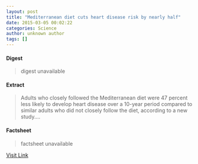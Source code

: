 ```yaml
---
layout: post
title: "Mediterranean diet cuts heart disease risk by nearly half"
date: 2015-03-05 00:02:22
categories: Science
author: unknown author
tags: []
---
```



#### Digest
>digest unavailable

#### Extract
>Adults who closely followed the Mediterranean diet were 47 percent less likely to develop heart disease over a 10-year period compared to similar adults who did not closely follow the diet, according to a new study....

#### Factsheet
>factsheet unavailable

[Visit Link](http://feeds.sciencedaily.com/~r/sciencedaily/~3/HUXkV4SwrF0/150304190222.htm)


